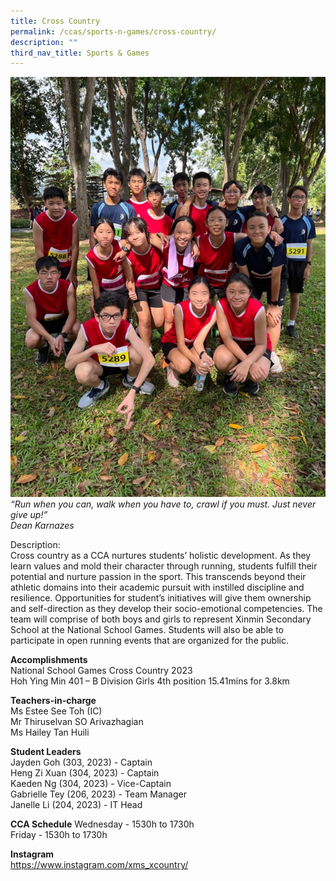 ```yaml
---
title: Cross Country
permalink: /ccas/sports-n-games/cross-country/
description: ""
third_nav_title: Sports & Games
---
```

![sd](/images/CCAs/Cross%20Country/cross-country.jpg)
*“Run when you can, walk when you have to, crawl if you must. Just never give up!” <br>Dean Karnazes*

Description:<br>
Cross country as a CCA nurtures students’ holistic development. As they learn values and mold their character through running, students fulfill their potential and nurture passion in the sport. This transcends beyond their athletic domains into their academic pursuit with instilled discipline and resilience. Opportunities for student’s initiatives will give them ownership and self-direction as they develop their socio-emotional competencies. The team will comprise of both boys and girls to represent Xinmin Secondary School at the National School Games. Students will also be able to participate in open running events that are organized for the public.

**Accomplishments**<br>
National School Games Cross Country 2023<br>
Hoh Ying Min 401 – B Division Girls 4th position 15.41mins for 3.8km<br>

**Teachers-in-charge**<br>
Ms Estee See Toh (IC)<br>
Mr Thiruselvan SO Arivazhagian<br>
Ms Hailey Tan Huili<br>

**Student Leaders**<br>
Jayden Goh (303, 2023) - Captain<br>
Heng Zi Xuan (304, 2023) - Captain <br>
Kaeden Ng (304, 2023) - Vice-Captain<br>
Gabrielle Tey (206, 2023) - Team Manager<br>
Janelle Li (204, 2023) - IT Head<br>

**CCA Schedule**
Wednesday - 1530h to 1730h<br>
Friday - 1530h to 1730h<br>

**Instagram**<br>
https://www.instagram.com/xms_xcountry/